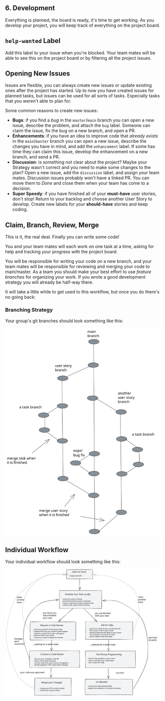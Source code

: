 ## 6. Development

Everything is planned, the board is ready, it's time to get working. As you develop your project, you will keep track of everything on the project board.

## `help-wanted` Label

Add this label to your issue when you're blocked. Your team mates will be able to see this on the project board or by filtering all the project issues.

## Opening New Issues

Issues are flexible, you can always create new issues or update existing ones after the project has started. Up to now you have created issues for planned tasks, but issues can be used for all sorts of tasks. Especially tasks that you weren't able to plan for.

Some common reasons to create new issues:

- **Bugs**: if you find a _bug_ in the `master`/`main` branch you can open a new issue, describe the problem, and attach the `bug` label. Someone can claim the issue, fix the bug on a new branch, and open a PR.
- **Enhancements**: if you have an idea to improve code that _already exists_ in the `main`/`master` branch you can open a new issue, describe the changes you have in mind, and add the `enhancement` label. If some has time they can claim this issue, develop the enhancement on a new branch, and send a PR.
- **Discussion**: is something not clear about the project? Maybe your Strategy wasn't correct and you need to make some changes to the plan? Open a new issue, add the `discussion` label, and assign your team mates. Discussion issues probably won't have a linked PR. You can move them to _Done_ and close them when your team has come to a decision.
- **Super Speedy**: if you have finished all of your **must-have** user stories, don't stop! Return to your backlog and choose another User Story to develop. Create new labels for your **should-have** stories and keep coding.

## Claim, Branch, Review, Merge

This is it, the real deal. Finally you can write some code!

You and your team mates will each work on one task at a time, asking for help and tracking your progress with the project board.

You will be responsible for writing your code on a new branch, and your team mates will be responsible for reviewing and merging your code to main/master. As a team you should make your best effort to use _feature branches_ for organizing your work. If you wrote a good development strategy you will already be half-way there.

It will take a little while to get used to this workflow, but once you do there's no going back:

### Branching Strategy

Your group's git branches should look something like this:

[![branching strategy](./assets/branching-strategy.svg)](https://excalidraw.com/#json=5395710979604480,IsmeggMeRE_c10bdKi7FBQ)

## Individual Workflow

Your individual workflow should look something like this:

[![claim, branch, review, merge](./assets/claim-branch-review-merge.svg)](https://excalidraw.com/#json=6008567970660352,p5ugekwrYMsnZmyBsOF92Q)

